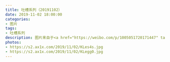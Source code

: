 ```yaml
---
title: 吐槽系列（20191102）
date: 2019-11-02 18:00:00
categories:
- 图片
tags:
- 吐槽系列
description: 图片来自于<a href="https://weibo.com/p/1005051720171447" target="_blank">quanmmmmm</a><br/> “我奇怪的笑点：《魔兽世界》“艾萨拉女王”CG动画，里面的建筑表情太丰富，每次看到这里就会有点小出戏……”
photos: 
- https://s2.ax1x.com/2019/11/02/KLes4s.jpg
- https://s2.ax1x.com/2019/11/02/KLegg0.jpg
---
```

